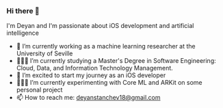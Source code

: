 ### Hi there 👋

I'm Deyan and I'm passionate about iOS development and artificial intelligence

- 🔭 I’m currently working as a machine learning researcher at the University of Seville
- 👨🏻‍🎓 I’m currently studying a Master's Degree in Software Engineering: Cloud, Data, and Information Technology Management.
- 📱 I’m excited to start my journey as an iOS developer
- 👨🏻‍💻 I’m currently experimenting with Core ML and ARKit on some personal project
- 📫 How to reach me: deyanstanchev18@gmail.com

